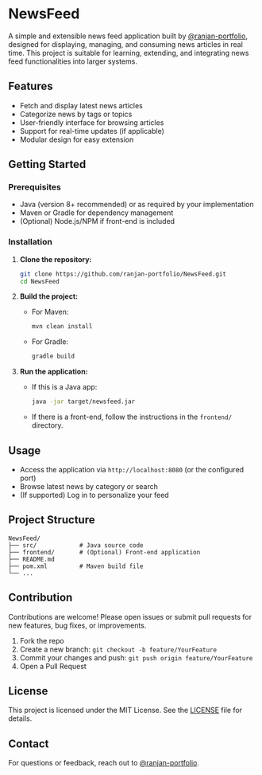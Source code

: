 # NewsFeed

A simple and extensible news feed application built by [@ranjan-portfolio](https://github.com/ranjan-portfolio), designed for displaying, managing, and consuming news articles in real time. This project is suitable for learning, extending, and integrating news feed functionalities into larger systems.

## Features

- Fetch and display latest news articles
- Categorize news by tags or topics
- User-friendly interface for browsing articles
- Support for real-time updates (if applicable)
- Modular design for easy extension

## Getting Started

### Prerequisites

- Java (version 8+ recommended) or as required by your implementation
- Maven or Gradle for dependency management
- (Optional) Node.js/NPM if front-end is included

### Installation

1. **Clone the repository:**
   ```bash
   git clone https://github.com/ranjan-portfolio/NewsFeed.git
   cd NewsFeed
   ```

2. **Build the project:**
   - For Maven:
     ```bash
     mvn clean install
     ```
   - For Gradle:
     ```bash
     gradle build
     ```

3. **Run the application:**
   - If this is a Java app:
     ```bash
     java -jar target/newsfeed.jar
     ```
   - If there is a front-end, follow the instructions in the `frontend/` directory.

## Usage

- Access the application via `http://localhost:8080` (or the configured port)
- Browse latest news by category or search
- (If supported) Log in to personalize your feed

## Project Structure

```
NewsFeed/
├── src/            # Java source code
├── frontend/       # (Optional) Front-end application
├── README.md
├── pom.xml         # Maven build file
└── ...
```

## Contribution

Contributions are welcome! Please open issues or submit pull requests for new features, bug fixes, or improvements.

1. Fork the repo
2. Create a new branch: `git checkout -b feature/YourFeature`
3. Commit your changes and push: `git push origin feature/YourFeature`
4. Open a Pull Request

## License

This project is licensed under the MIT License. See the [LICENSE](LICENSE) file for details.

## Contact

For questions or feedback, reach out to [@ranjan-portfolio](https://github.com/ranjan-portfolio).
